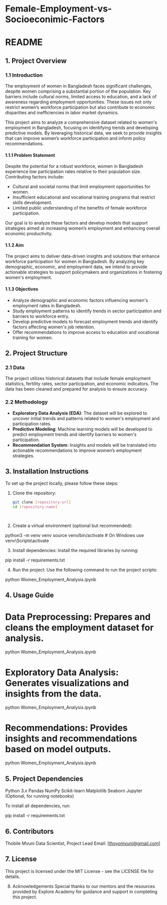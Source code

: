 # Female-Employment-vs-Socioeconimic-Factors

# README

## 1. Project Overview

### 1.1 Introduction
The employment of women in Bangladesh faces significant challenges, despite women comprising a substantial portion of the population. Key barriers include cultural norms, limited access to education, and a lack of awareness regarding employment opportunities. These issues not only restrict women’s workforce participation but also contribute to economic disparities and inefficiencies in labor market dynamics.

This project aims to analyze a comprehensive dataset related to women's employment in Bangladesh, focusing on identifying trends and developing predictive models. By leveraging historical data, we seek to provide insights that can improve women’s workforce participation and inform policy recommendations.

#### 1.1.1 Problem Statement
Despite the potential for a robust workforce, women in Bangladesh experience low participation rates relative to their population size. Contributing factors include:

- Cultural and societal norms that limit employment opportunities for women.
- Insufficient educational and vocational training programs that restrict skills development.
- Limited public understanding of the benefits of female workforce participation.

Our goal is to analyze these factors and develop models that support strategies aimed at increasing women’s employment and enhancing overall economic productivity.

#### 1.1.2 Aim
The project aims to deliver data-driven insights and solutions that enhance workforce participation for women in Bangladesh. By analyzing key demographic, economic, and employment data, we intend to provide actionable strategies to support policymakers and organizations in fostering women's employment.

#### 1.1.3 Objectives
- Analyze demographic and economic factors influencing women's employment rates in Bangladesh.
- Study employment patterns to identify trends in sector participation and barriers to workforce entry.
- Develop predictive models to forecast employment trends and identify factors affecting women's job retention.
- Offer recommendations to improve access to education and vocational training for women.

## 2. Project Structure

### 2.1 Data
The project utilizes historical datasets that include female employment statistics, fertility rates, sector participation, and economic indicators. The data has been cleaned and prepared for analysis to ensure accuracy.

### 2.2 Methodology
- **Exploratory Data Analysis (EDA)**: The dataset will be explored to uncover initial trends and patterns related to women's employment and participation rates.
- **Predictive Modeling**: Machine learning models will be developed to predict employment trends and identify barriers to women's participation.
- **Recommendation System**: Insights and models will be translated into actionable recommendations to improve women’s employment strategies.

## 3. Installation Instructions
To set up the project locally, please follow these steps:

1. Clone the repository:
   ```bash
   git clone [repository-url]
   cd [repository-name]

 
2. Create a virtual environment (optional but recommended):

python3 -m venv venv
source venv/bin/activate  # On Windows use venv\Scripts\activate

3. Install dependencies: Install the required libraries by running:

pip install -r requirements.txt

 4. Run the project: Use the following command to run the project scripts:

python Women_Employment_Analysis.ipynb

## 4. Usage Guide

# Data Preprocessing: Prepares and cleans the employment dataset for analysis.

python Women_Employment_Analysis.ipynb

# Exploratory Data Analysis: Generates visualizations and insights from the data.

python Women_Employment_Analysis.ipynb

# Recommendations: Provides insights and recommendations based on model outputs.

python Women_Employment_Analysis.ipynb

## 5. Project Dependencies

Python 3.x
Pandas
NumPy
Scikit-learn
Matplotlib
Seaborn
Jupyter (Optional, for running notebooks)

To install all dependencies, run:

pip install -r requirements.txt

## 6. Contributors

Thobile Mvuni
Data Scientist, Project Lead
Email: [thoyomvuni@gmail.com]

## 7. License

This project is licensed under the MIT License - see the LICENSE file for details.

8. Acknowledgements
Special thanks to our mentors and the resources provided by Explore Academy for guidance and support in completing this project.


